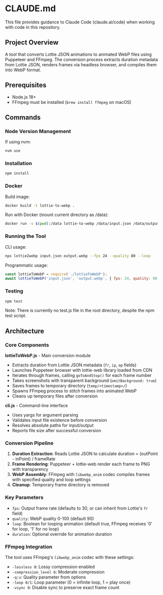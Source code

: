 # CLAUDE.md

This file provides guidance to Claude Code (claude.ai/code) when working with code in this repository.

## Project Overview

A tool that converts Lottie JSON animations to animated WebP files using Puppeteer and FFmpeg. The conversion process extracts duration metadata from Lottie JSON, renders frames via headless browser, and compiles them into WebP format.

## Prerequisites

- Node.js 18+
- FFmpeg must be installed (`brew install ffmpeg` on macOS)

## Commands

### Node Version Management

If using nvm:
```bash
nvm use
```

### Installation
```bash
npm install
```

### Docker

Build image:
```bash
docker build -t lottie-to-webp .
```

Run with Docker (mount current directory as /data):
```bash
docker run -v $(pwd):/data lottie-to-webp /data/input.json /data/output.webp --fps 24 --quality 80
```

### Running the Tool

CLI usage:
```bash
npx lottie2webp input.json output.webp --fps 24 --quality 80 --loop
```

Programmatic usage:
```javascript
const lottieToWebP = require('./lottieToWebP');
await lottieToWebP('input.json', 'output.webp', { fps: 24, quality: 90, loop: true });
```

### Testing
```bash
npm test
```

Note: There is currently no test.js file in the root directory, despite the npm test script.

## Architecture

### Core Components

**lottieToWebP.js** - Main conversion module
- Extracts duration from Lottie JSON metadata (`fr`, `ip`, `op` fields)
- Launches Puppeteer browser with lottie-web library loaded from CDN
- Iterates through frames, calling `goToAndStop()` for each frame number
- Takes screenshots with transparent background (`omitBackground: true`)
- Saves frames to temporary directory (`temp/<timestamp>/`)
- Spawns FFmpeg process to stitch frames into animated WebP
- Cleans up temporary files after conversion

**cli.js** - Command-line interface
- Uses yargs for argument parsing
- Validates input file existence before conversion
- Resolves absolute paths for input/output
- Reports file size after successful conversion

### Conversion Pipeline

1. **Duration Extraction**: Reads Lottie JSON to calculate duration = (outPoint - inPoint) / frameRate
2. **Frame Rendering**: Puppeteer + lottie-web render each frame to PNG with transparency
3. **WebP Assembly**: FFmpeg with `libwebp_anim` codec compiles frames with specified quality and loop settings
4. **Cleanup**: Temporary frame directory is removed

### Key Parameters

- `fps`: Output frame rate (defaults to 30, or can inherit from Lottie's `fr` field)
- `quality`: WebP quality 0-100 (default 90)
- `loop`: Boolean for looping animation (default true, FFmpeg receives '0' for loop, '1' for no loop)
- `duration`: Optional override for animation duration

### FFmpeg Integration

The tool uses FFmpeg's `libwebp_anim` codec with these settings:
- `-lossless 0`: Lossy compression enabled
- `-compression_level 6`: Moderate compression
- `-q:v`: Quality parameter from options
- `-loop 0/1`: Loop parameter (0 = infinite loop, 1 = play once)
- `-vsync 0`: Disable sync to preserve exact frame count
